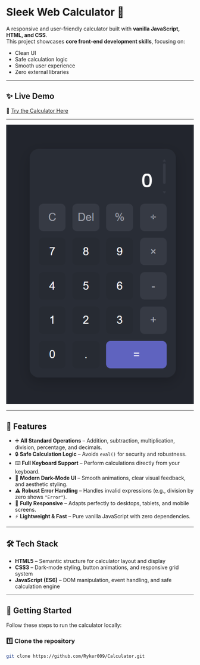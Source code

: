 # Sleek Web Calculator 🧮  

A responsive and user-friendly calculator built with **vanilla JavaScript, HTML, and CSS**.  
This project showcases **core front-end development skills**, focusing on:  
- Clean UI  
- Safe calculation logic  
- Smooth user experience  
- Zero external libraries  

---

## ✨ Live Demo  
🔗 [Try the Calculator Here](https://Ryker009.github.io/Calculator/)  

---

![Calculator Preview](img/ss.png)

---

## 🚀 Features  
- ➕ **All Standard Operations** – Addition, subtraction, multiplication, division, percentage, and decimals.  
- 🔒 **Safe Calculation Logic** – Avoids `eval()` for security and robustness.  
- ⌨️ **Full Keyboard Support** – Perform calculations directly from your keyboard.  
- 🌙 **Modern Dark-Mode UI** – Smooth animations, clear visual feedback, and aesthetic styling.  
- ⚠️ **Robust Error Handling** – Handles invalid expressions (e.g., division by zero shows `"Error"`).  
- 📱 **Fully Responsive** – Adapts perfectly to desktops, tablets, and mobile screens.  
- ⚡ **Lightweight & Fast** – Pure vanilla JavaScript with zero dependencies.  

---

## 🛠️ Tech Stack  
- **HTML5** – Semantic structure for calculator layout and display  
- **CSS3** – Dark-mode styling, button animations, and responsive grid system  
- **JavaScript (ES6)** – DOM manipulation, event handling, and safe calculation engine  

---

## 🏁 Getting Started  

Follow these steps to run the calculator locally:  

### 1️⃣ Clone the repository  
```bash
git clone https://github.com/Ryker009/Calculator.git
